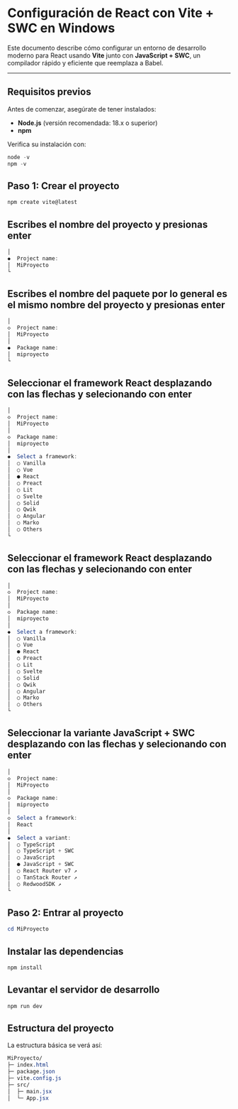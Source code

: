 # Configuración de React con Vite + SWC en Windows

Este documento describe cómo configurar un entorno de desarrollo moderno para React usando **Vite** junto con **JavaScript + SWC**, un compilador rápido y eficiente que reemplaza a Babel.

---

## **Requisitos previos**

Antes de comenzar, asegúrate de tener instalados:

- **Node.js** (versión recomendada: 18.x o superior)
- **npm**

Verifica su instalación con:

```powershell
node -v
npm -v

```

## **Paso 1: Crear el proyecto**

```powershell
npm create vite@latest

```

## **Escribes el nombre del proyecto y presionas enter**

```powershell
│
◆  Project name:
│  MiProyecto
└

```

## **Escribes el nombre del paquete por lo general es el mismo nombre del proyecto y presionas enter**

```powershell
│
◇  Project name:
│  MiProyecto
│
◆  Package name:
│  miproyecto
└

```

## **Seleccionar el framework React desplazando con las flechas y selecionando con enter**

```powershell
│
◇  Project name:
│  MiProyecto
│
◇  Package name:
│  miproyecto
│
◆  Select a framework:
│  ○ Vanilla
│  ○ Vue
│  ● React
│  ○ Preact
│  ○ Lit
│  ○ Svelte
│  ○ Solid
│  ○ Qwik
│  ○ Angular
│  ○ Marko
│  ○ Others
└

```

## **Seleccionar el framework React desplazando con las flechas y selecionando con enter**

```powershell
│
◇  Project name:
│  MiProyecto
│
◇  Package name:
│  miproyecto
│
◆  Select a framework:
│  ○ Vanilla
│  ○ Vue
│  ● React
│  ○ Preact
│  ○ Lit
│  ○ Svelte
│  ○ Solid
│  ○ Qwik
│  ○ Angular
│  ○ Marko
│  ○ Others
└

```

## **Seleccionar la variante JavaScript + SWC desplazando con las flechas y selecionando con enter**

```powershell
│
◇  Project name:
│  MiProyecto
│
◇  Package name:
│  miproyecto
│
◇  Select a framework:
│  React
│
◆  Select a variant:
│  ○ TypeScript
│  ○ TypeScript + SWC
│  ○ JavaScript
│  ● JavaScript + SWC
│  ○ React Router v7 ↗
│  ○ TanStack Router ↗
│  ○ RedwoodSDK ↗
└

```


## **Paso 2: Entrar al proyecto**

```powershell
cd MiProyecto

```


## **Instalar las dependencias**

```powershell
npm install

```

## **Levantar el servidor de desarrollo**

```powershell
npm run dev

```


## **Estructura del proyecto**
La estructura básica se verá así:

```css
MiProyecto/
├─ index.html
├─ package.json
├─ vite.config.js
├─ src/
│  ├─ main.jsx
│  └─ App.jsx

```


